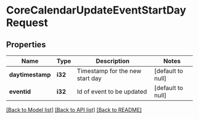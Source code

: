 # CoreCalendarUpdateEventStartDayRequest

## Properties

Name | Type | Description | Notes
------------ | ------------- | ------------- | -------------
**daytimestamp** | **i32** | Timestamp for the new start day | [default to null]
**eventid** | **i32** | Id of event to be updated | [default to null]

[[Back to Model list]](../README.md#documentation-for-models) [[Back to API list]](../README.md#documentation-for-api-endpoints) [[Back to README]](../README.md)


